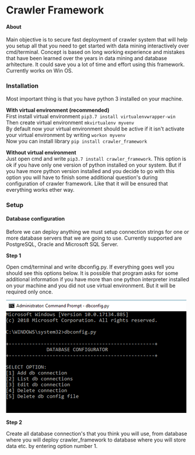 # Crawler Framework
#### About
Main objective is to secure fast deployment of crawler system that will help you setup all that you need to 
get started with data mining interactively over cmd/terminal.
Concept is based on long working experience and mistakes that have been learned over the years in data mining 
and database arhitecture. It could save you a lot of time and effort using this framework.
Currently works on Win OS.

### Installation
Most important thing is that you have python 3 installed on your machine. 

**With virtual environment (recommended)**<br>
First install virtual environment ```pip3.7 install virtualenvwrapper-win``` <br>
Then create virtual environment ```mkvirtualenv myvenv``` <br>
By default now your virtual environment should be active if it isn't activate your virtual 
environment by writing ```workon myvenv```  <br>
Now you can install library  ```pip install crawler_framework```

**Without virtual environment**<br>
Just open cmd and write ```pip3.7 install crawler_framework```. This option is ok if you have only one version 
of python installed on your system. But if you have more python version installed and you decide to go with this 
option you will have to finish some additional question's during configuration of crawler framework. 
Like that it will be ensured that everything works ether way.

### Setup
#### Database configuration
Before we can deploy anything we must setup connection strings for one or more database 
servers that we are going to use.
Currently supported are PostgreSQL, Oracle and Microsoft SQL Server.


**Step 1**

Open cmd/terminal and write dbconfig.py. If everything goes well you should see this options below. 
It is possible that program asks for some additional information if you have more than one python interpreter 
installed on your machine and you did not use virtual environment. But it will be required only once.

![dbconfig](https://raw.githubusercontent.com/DraganMatesic/crawler_framework/master/images/dbconfig.PNG)

**Step 2**

Create all database connection's that you think you will use, from database where you will deploy crawler_framework 
to database where you will store data etc. by entering option number 1.



